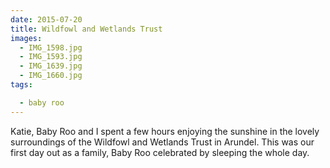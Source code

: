 ```yaml
---
date: 2015-07-20
title: Wildfowl and Wetlands Trust
images:
  - IMG_1598.jpg
  - IMG_1593.jpg
  - IMG_1639.jpg
  - IMG_1660.jpg
tags:

  - baby roo
---
```

Katie, Baby Roo and I spent a few hours enjoying the sunshine in the lovely surroundings of the Wildfowl and Wetlands Trust in Arundel. This was our first day out as a family, Baby Roo celebrated by sleeping the whole day. 